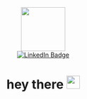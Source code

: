  <!-- ### Hi there 👋 -->

 <div id="header" align="center"> 
    <img src="https://media.giphy.com/media/M9gbBd9nbDrOTu1Mqx/giphy.gif" width="100"/>
    <div id="badges">
      <a href="https://www.linkedin.com/in/jerricco-john-cabunagan-916a0b147/">
        <img src="https://img.shields.io/badge/LinkedIn-blue?style=for-the-badge&logo=linkedin&logoColor=white" alt="LinkedIn Badge"/>
      </a>
<!--   Count the profile views     -->
<!--       <img src="https://komarev.com/ghpvc/?username=Jeco99&style=flat-square&color=blue" alt=""/> --> 
     </div>
    <h1>
      hey there
      <img src="https://media.giphy.com/media/hvRJCLFzcasrR4ia7z/giphy.gif" width="30px"/>
    </h1>
</div>

 



<!--
**Jeco99/Jeco99** is a ✨ _special_ ✨ repository because its `README.md` (this file) appears on your GitHub profile.

Here are some ideas to get you started:

- 🔭 I’m currently working on ...
- 🌱 I’m currently learning ...
- 👯 I’m looking to collaborate on ...
- 🤔 I’m looking for help with ...
- 💬 Ask me about ...
- 📫 How to reach me: ...
- 😄 Pronouns: ...
- ⚡ Fun fact: ...
-->
